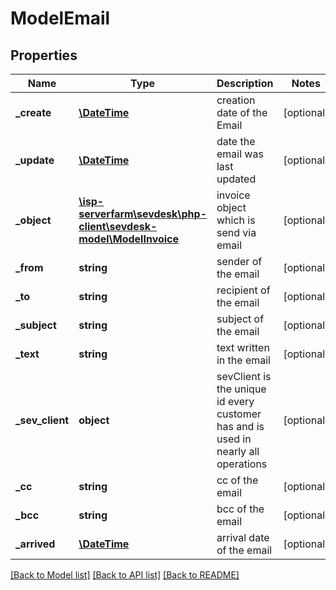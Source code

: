# ModelEmail

## Properties
Name | Type | Description | Notes
------------ | ------------- | ------------- | -------------
**_create** | [**\DateTime**](\DateTime.md) | creation date of the Email | [optional] 
**_update** | [**\DateTime**](\DateTime.md) | date the email was last updated | [optional] 
**_object** | [**\isp-serverfarm\sevdesk\php-client\sevdesk-model\ModelInvoice**](ModelInvoice.md) | invoice object which is send via email | [optional] 
**_from** | **string** | sender of the email | [optional] 
**_to** | **string** | recipient of the email | [optional] 
**_subject** | **string** | subject of the email | [optional] 
**_text** | **string** | text written in the email | [optional] 
**_sev_client** | **object** | sevClient is the unique id every customer has and is used in nearly all operations | [optional] 
**_cc** | **string** | cc of the email | [optional] 
**_bcc** | **string** | bcc of the email | [optional] 
**_arrived** | [**\DateTime**](\DateTime.md) | arrival date of the email | [optional] 

[[Back to Model list]](../README.md#documentation-for-models) [[Back to API list]](../README.md#documentation-for-api-endpoints) [[Back to README]](../README.md)



